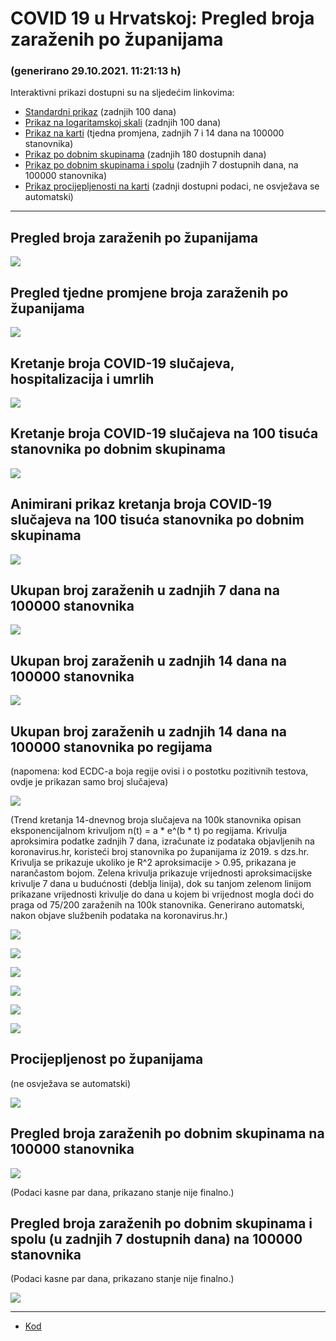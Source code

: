 # COVID 19 u Hrvatskoj: Pregled broja zaraženih po županijama

### (generirano 29.10.2021. 11:21:13 h)

Interaktivni prikazi dostupni su na sljedećim linkovima:

- [Standardni prikaz](html/index.html) (zadnjih 100 dana)
- [Prikaz na logaritamskoj skali](html/index_log.html) (zadnjih 100 dana)
- [Prikaz na karti](html/index_map.html) (tjedna promjena, zadnjih 7 i 14 dana na 100000 stanovnika)
- [Prikaz po dobnim skupinama](html/index_per_age.html) (zadnjih 180 dostupnih dana)
- [Prikaz po dobnim skupinama i spolu](html/index_pyramid.html) (zadnjih 7 dostupnih dana, na 100000 stanovnika)
- [Prikaz procijepljenosti na karti](html/index_vaccination.html) (zadnji dostupni podaci, ne osvježava se automatski)

-----

## Pregled broja zaraženih po županijama

![](img/2021_10_28_line_plots.png)

## Pregled tjedne promjene broja zaraženih po županijama

![](img/2021_10_28_map.png)

## Kretanje broja COVID-19 slučajeva, hospitalizacija i umrlih

![](img/2021_10_28_cases_hospitalisations_deaths.png)

## Kretanje broja COVID-19 slučajeva na 100 tisuća stanovnika po dobnim skupinama

![](img/2021_10_28_cases_per_age_group_lines.png)

## Animirani prikaz kretanja broja COVID-19 slučajeva na 100 tisuća stanovnika po dobnim skupinama

![](img/2021_10_28anim_aug_1200.gif)

## Ukupan broj zaraženih u zadnjih 7 dana na 100000 stanovnika

![](img/2021_10_28_map_7_day_per_100k.png)

## Ukupan broj zaraženih u zadnjih 14 dana na 100000 stanovnika

![](img/2021_10_28_map_14_day_per_100k.png)

## Ukupan broj zaraženih u zadnjih 14 dana na 100000 stanovnika po regijama

(napomena: kod ECDC-a boja regije ovisi i o postotku pozitivnih testova, ovdje je prikazan samo broj slučajeva)

![](img/2021_10_28_map_14_day_per_100k_region.png)

(Trend kretanja 14-dnevnog broja slučajeva na 100k stanovnika opisan eksponencijalnom krivuljom n(t) = a * e^(b * t) po regijama. Krivulja aproksimira podatke zadnjih 7 dana, izračunate iz podataka objavljenih na koronavirus.hr, koristeći broj stanovnika po županijama iz 2019. s dzs.hr. Krivulja se prikazuje ukoliko je R^2 aproksimacije > 0.95, prikazana je narančastom bojom. Zelena krivulja prikazuje vrijednosti aproksimacijske krivulje 7 dana u budućnosti (deblja linija), dok su tanjom zelenom linijom prikazane vrijednosti krivulje do dana u kojem bi vrijednost mogla doći do praga od 75/200 zaraženih na 100k stanovnika. Generirano automatski, nakon objave službenih podataka na koronavirus.hr.)

![](img/2021_10_28_current_Jadranska_Hrvatska.png)

![](img/2021_10_28_current_Panonska_Hrvatska.png)

![](img/2021_10_28_current_Grad_Zagreb.png)

![](img/2021_10_28_current_Sjeverna_Hrvatska.png)

![](img/2021_10_28_current_Republika_Hrvatska.png)

![](img/2021_10_28_cases_hospitalisations_deaths_Republika_Hrvatska.png)

## Procijepljenost po županijama

(ne osvježava se automatski)

![](img/2021_10_28_vaccination.png)

## Pregled broja zaraženih po dobnim skupinama na 100000 stanovnika

![](img/2021_10_28_per_age_group.png)

(Podaci kasne par dana, prikazano stanje nije finalno.)

## Pregled broja zaraženih po dobnim skupinama i spolu (u zadnjih 7 dostupnih dana) na 100000 stanovnika

(Podaci kasne par dana, prikazano stanje nije finalno.)

![](img/2021_10_28_pyramid.png)

-----

- [Kod](https://github.com/ppalasek/covid_plots_croatia)

